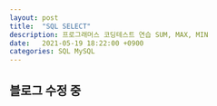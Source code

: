 ```yaml
---
layout: post
title:  "SQL SELECT"
description: 프로그래머스 코딩테스트 연습 SUM, MAX, MIN
date:   2021-05-19 18:22:00 +0900
categories: SQL MySQL
---
```

## 블로그 수정 중